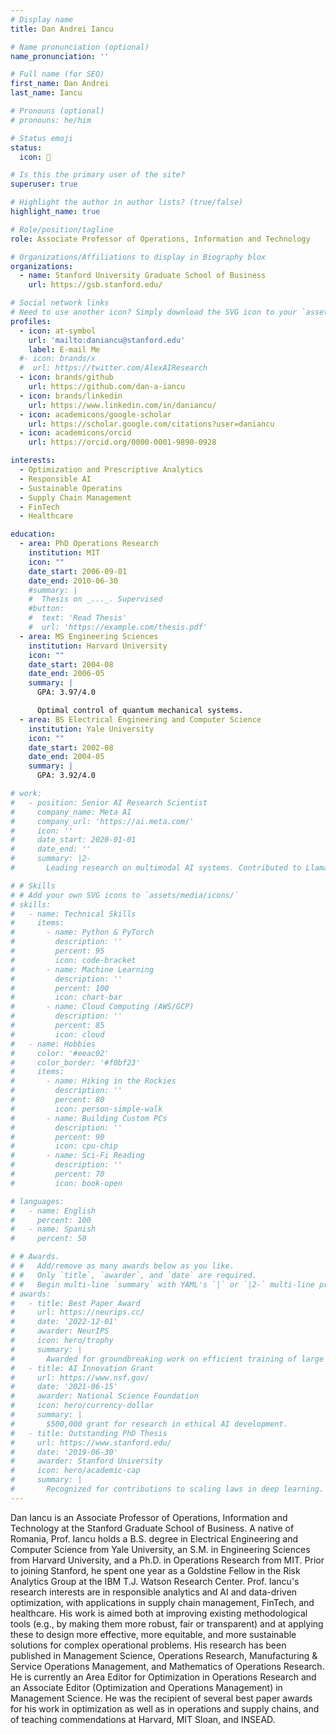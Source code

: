 ```yaml
---
# Display name
title: Dan Andrei Iancu

# Name pronunciation (optional)
name_pronunciation: ''

# Full name (for SEO)
first_name: Dan Andrei
last_name: Iancu

# Pronouns (optional)
# pronouns: he/him

# Status emoji
status:
  icon: 🚀

# Is this the primary user of the site?
superuser: true

# Highlight the author in author lists? (true/false)
highlight_name: true

# Role/position/tagline
role: Associate Professor of Operations, Information and Technology 

# Organizations/Affiliations to display in Biography blox
organizations:
  - name: Stanford University Graduate School of Business
    url: https://gsb.stanford.edu/

# Social network links
# Need to use another icon? Simply download the SVG icon to your `assets/media/icons/` folder.
profiles:
  - icon: at-symbol
    url: 'mailto:daniancu@stanford.edu'
    label: E-mail Me
  #- icon: brands/x
  #  url: https://twitter.com/AlexAIResearch
  - icon: brands/github
    url: https://github.com/dan-a-iancu
  - icon: brands/linkedin
    url: https://www.linkedin.com/in/daniancu/
  - icon: academicons/google-scholar
    url: https://scholar.google.com/citations?user=daniancu
  - icon: academicons/orcid
    url: https://orcid.org/0000-0001-9890-0928

interests:
  - Optimization and Prescriptive Analytics
  - Responsible AI
  - Sustainable Operatins
  - Supply Chain Management
  - FinTech
  - Healthcare

education:
  - area: PhD Operations Research
    institution: MIT
    icon: ""
    date_start: 2006-09-01
    date_end: 2010-06-30
    #summary: |
    #  Thesis on _..._. Supervised 
    #button:
    #  text: 'Read Thesis'
    #  url: 'https://example.com/thesis.pdf'
  - area: MS Engineering Sciences
    institution: Harvard University
    icon: ""
    date_start: 2004-08
    date_end: 2006-05
    summary: |
      GPA: 3.97/4.0

      Optimal control of quantum mechanical systems.
  - area: BS Electrical Engineering and Computer Science
    institution: Yale University
    icon: ""
    date_start: 2002-08
    date_end: 2004-05
    summary: |
      GPA: 3.92/4.0

# work:
#   - position: Senior AI Research Scientist
#     company_name: Meta AI
#     company_url: 'https://ai.meta.com/'
#     icon: ''
#     date_start: 2020-01-01
#     date_end: ''
#     summary: |2-
#       Leading research on multimodal AI systems. Contributed to Llama 2 and other open-source models. 50+ citations in 3 years.

# # Skills
# # Add your own SVG icons to `assets/media/icons/`
# skills:
#   - name: Technical Skills
#     items:
#       - name: Python & PyTorch
#         description: ''
#         percent: 95
#         icon: code-bracket
#       - name: Machine Learning
#         description: ''
#         percent: 100
#         icon: chart-bar
#       - name: Cloud Computing (AWS/GCP)
#         description: ''
#         percent: 85
#         icon: cloud
#   - name: Hobbies
#     color: '#eeac02'
#     color_border: '#f0bf23'
#     items:
#       - name: Hiking in the Rockies
#         description: ''
#         percent: 80
#         icon: person-simple-walk
#       - name: Building Custom PCs
#         description: ''
#         percent: 90
#         icon: cpu-chip
#       - name: Sci-Fi Reading
#         description: ''
#         percent: 70
#         icon: book-open

# languages:
#   - name: English
#     percent: 100
#   - name: Spanish
#     percent: 50

# # Awards.
# #   Add/remove as many awards below as you like.
# #   Only `title`, `awarder`, and `date` are required.
# #   Begin multi-line `summary` with YAML's `|` or `|2-` multi-line prefix and indent 2 spaces below.
# awards:
#   - title: Best Paper Award
#     url: https://neurips.cc/
#     date: '2022-12-01'
#     awarder: NeurIPS
#     icon: hero/trophy
#     summary: |
#       Awarded for groundbreaking work on efficient training of large models.
#   - title: AI Innovation Grant
#     url: https://www.nsf.gov/
#     date: '2021-06-15'
#     awarder: National Science Foundation
#     icon: hero/currency-dollar
#     summary: |
#       $500,000 grant for research in ethical AI development.
#   - title: Outstanding PhD Thesis
#     url: https://www.stanford.edu/
#     date: '2019-06-30'
#     awarder: Stanford University
#     icon: hero/academic-cap
#     summary: |
#       Recognized for contributions to scaling laws in deep learning.
---
```


Dan Iancu is an Associate Professor of Operations, Information and Technology at the Stanford Graduate School of Business. A native of Romania, Prof. Iancu holds a B.S. degree in Electrical Engineering and Computer Science from Yale University, an S.M. in Engineering Sciences from Harvard University, and a Ph.D. in Operations Research from MIT. Prior to joining Stanford, he spent one year as a Goldstine Fellow in the Risk Analytics Group at the IBM T.J. Watson Research Center. Prof. Iancu's research interests are in responsible analytics and AI and data-driven optimization, with applications in supply chain management, FinTech, and healthcare. His work is aimed both at improving existing methodological tools (e.g., by making them more robust, fair or transparent) and at applying these to design more effective, more equitable, and more sustainable solutions for complex operational problems. His research has been published in Management Science, Operations Research, Manufacturing & Service Operations Management, and Mathematics of Operations Research. He is currently an Area Editor for Optimization in Operations Research and an Associate Editor (Optimization and Operations Management) in Management Science. He was the recipient of several best paper awards for his work in optimization as well as in operations and supply chains, and of teaching commendations at Harvard, MIT Sloan, and INSEAD.